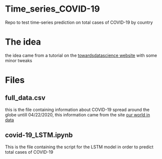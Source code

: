 # Time_series_COVID-19
Repo to test time-series prediction on total cases of COVID-19 by country

# The idea 
the idea came from a tutorial on the [towardsdatascience website](https://towardsdatascience.com/predicting-sales-611cb5a252de) with some minor tweaks

# Files
## full_data.csv
this is the file containing information about COVID-19 spread around the globe untill 04/22/2020, this information came from the site [our world in data](https://ourworldindata.org/coronavirus-source-data)

## covid-19_LSTM.ipynb
This is the file containing the script for the LSTM model in order to predict total cases of COVID-19
